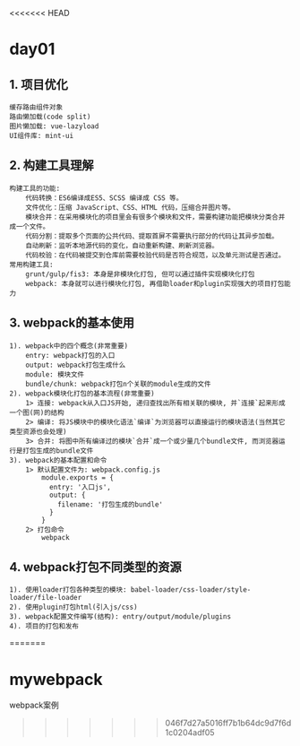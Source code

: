 <<<<<<< HEAD
# day01
## 1. 项目优化
    缓存路由组件对象
    路由懒加载(code split)
    图片懒加载: vue-lazyload
    UI组件库: mint-ui
    
## 2. 构建工具理解
    构建工具的功能:
        代码转换：ES6编译成ES5、SCSS 编译成 CSS 等。
        文件优化：压缩 JavaScript、CSS、HTML 代码，压缩合并图片等。
        模块合并：在采用模块化的项目里会有很多个模块和文件，需要构建功能把模块分类合并成一个文件。
        代码分割：提取多个页面的公共代码、提取首屏不需要执行部分的代码让其异步加载。
        自动刷新：监听本地源代码的变化，自动重新构建、刷新浏览器。
        代码校验：在代码被提交到仓库前需要校验代码是否符合规范，以及单元测试是否通过。
    常用构建工具:
        grunt/gulp/fis3: 本身是非模块化打包, 但可以通过插件实现模块化打包
        webpack: 本身就可以进行模块化打包, 再借助loader和plugin实现强大的项目打包能力

## 3. webpack的基本使用
    1). webpack中的四个概念(非常重要)
        entry: webpack打包的入口
        output: webpack打包生成什么
        module: 模块文件
        bundle/chunk: webpack打包n个关联的module生成的文件
    2). webpack模块化打包的基本流程(非常重要)
		1> 连接: webpack从入口JS开始, 递归查找出所有相关联的模块, 并`连接`起来形成一个图(网)的结构
        2> 编译: 将JS模块中的模块化语法`编译`为浏览器可以直接运行的模块语法(当然其它类型资源也会处理)
		3> 合并: 将图中所有编译过的模块`合并`成一个或少量几个bundle文件, 而浏览器运行是打包生成的bundle文件
    3). webpack的基本配置和命令
        1> 默认配置文件为: webpack.config.js
            module.exports = {
              entry: '入口js',
              output: {
                filename: '打包生成的bundle'
              }
            }
        2> 打包命令
            webpack

## 4. webpack打包不同类型的资源
    1). 使用loader打包各种类型的模块: babel-loader/css-loader/style-loader/file-loader
    2). 使用plugin打包html(引入js/css)
    3). webpack配置文件编写(结构): entry/output/module/plugins
    4). 项目的打包和发布
=======
# mywebpack
webpack案例
>>>>>>> 046f7d27a5016ff7b1b64dc9d7f6d1c0204adf05

